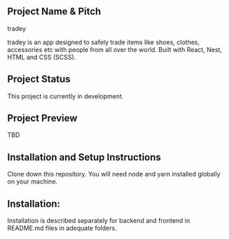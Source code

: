 ## Project Name & Pitch
tradey

tradey is an app designed to safely trade items like shoes, clothes, accessories etc with people from all over the world. Built with React, Nest, HTML and CSS (SCSS).

## Project Status
This project is currently in development.

## Project Preview
TBD

## Installation and Setup Instructions
Clone down this repository. You will need node and yarn installed globally on your machine.

## Installation:

Installation is described separately for backend and frontend in README.md files in adequate folders.
